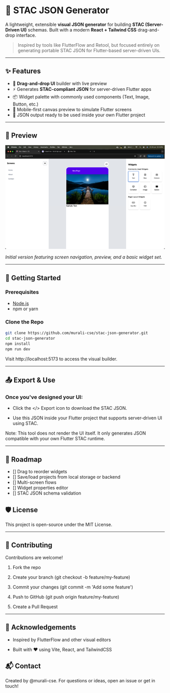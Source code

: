 # 🧩 STAC JSON Generator

A lightweight, extensible **visual JSON generator** for building **STAC (Server-Driven UI)** schemas. Built with a modern **React + Tailwind CSS** drag-and-drop interface.

> Inspired by tools like FlutterFlow and Retool, but focused entirely on generating portable STAC JSON for Flutter-based server-driven UIs.

---

## ✨ Features

- 🎨 **Drag-and-drop UI** builder with live preview
- ⚡ Generates **STAC-compliant JSON** for server-driven Flutter apps
- 📦 Widget palette with commonly used components (Text, Image, Button, etc.)
- 📱 Mobile-first canvas preview to simulate Flutter screens
- 🧪 JSON output ready to be used inside your own Flutter project

---

## 📸 Preview

![Editor Screenshot](./docs/assets/editor-screenshot.png)

_Initial version featuring screen navigation, preview, and a basic widget set._

---

## 🚀 Getting Started

### Prerequisites

- [Node.js](https://nodejs.org/)
- npm or yarn

### Clone the Repo

```bash
git clone https://github.com/murali-cse/stac-json-generator.git
cd stac-json-generator
npm install
npm run dev
```

Visit http://localhost:5173 to access the visual builder.

---

## 📤 Export & Use

### Once you've designed your UI:

- Click the </> Export icon to download the STAC JSON.

- Use this JSON inside your Flutter project that supports server-driven UI using STAC.

Note: This tool does not render the UI itself. It only generates JSON compatible with your own Flutter STAC runtime.

---

## 📅 Roadmap

- [] Drag to reorder widgets
- [] Save/load projects from local storage or backend
- [] Multi-screen flows
- [] Widget properties editor
- [] STAC JSON schema validation

## 🛡 License

This project is open-source under the MIT License.

---

## 🤝 Contributing

Contributions are welcome!

1. Fork the repo

2. Create your branch (git checkout -b feature/my-feature)

3. Commit your changes (git commit -m 'Add some feature')

4. Push to GitHub (git push origin feature/my-feature)

5. Create a Pull Request

---

## 🙌 Acknowledgements

- Inspired by FlutterFlow and other visual editors

- Built with ❤️ using Vite, React, and TailwindCSS

## 📬 Contact

Created by @murali-cse. For questions or ideas, open an issue or get in touch!
